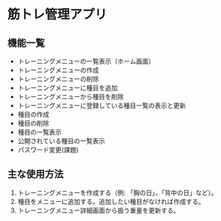 # 筋トレ管理アプリ

## 機能一覧
- トレーニングメニューの一覧表示（ホーム画面）
- トレーニングメニューの作成
- トレーニングメニューの削除
- トレーニングメニューに種目を追加
- トレーニングメニューから種目を削除
- トレーニングメニューに登録している種目一覧の表示と更新
- 種目の作成
- 種目の削除
- 種目の一覧表示
- 公開されている種目の一覧表示
- パスワード変更(課題)

## 主な使用方法
1. トレーニングメニューを作成する（例: 「胸の日」、「背中の日」など）。
2. 種目をメニューに追加する。追加したい種目がなければ作成する。
3. トレーニングメニュー詳細画面から扱う重量を更新する。
